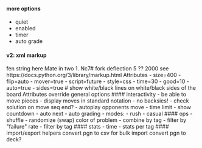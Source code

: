 #### more options

- quiet
- enabled
- timer
- auto grade

#### v2: xml markup
<?xml version="1.0">
<fen size=400 flip="auto" mover="true" script="future" style="css">
    <record>fen string here</record>
    <caption>Mate in two</caption>
    <solution>1. Nc7# </solution>
    <tags>fork deflection</tags>
    <rating>5</rating>  ??
    <elo>2000</elo>
</fen>

see https://docs.python.org/3/library/markup.html

Attributes
- size=400
- flip=auto
- mover=true
- script=future
- style=css
- time=30
- good=10 
- auto=true
- sides=true # show white/black lines on white/black sides of the board

Attributes override general options

#### interactivity

- be able to move pieces
- display moves in standard notation
- no backsies!
- check solution on move seq end?
- autoplay opponents move
- time limit
- show countdown
- auto next
- auto grading
- modes:
  - rush
  - casual

#### ops

- shuffle
- randomize (swap) color of problem
- combine by tag
- filter by "failure" rate
- filter by tag

#### stats

- time 
- stats per tag

#### import/export helpers

convert pgn to csv for bulk import
convert pgn to deck?

